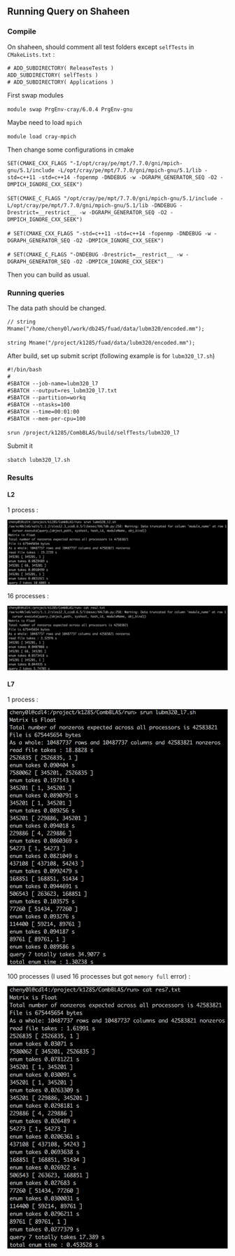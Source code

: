 ## Running Query on Shaheen

### Compile

On shaheen, should comment all test folders except `selfTests` in `CMakeLists.txt` :

```
# ADD_SUBDIRECTORY( ReleaseTests )
ADD_SUBDIRECTORY( selfTests )
# ADD_SUBDIRECTORY( Applications )
```

First swap modules

`module swap PrgEnv-cray/6.0.4 PrgEnv-gnu`

Maybe need to load `mpich`

`module load cray-mpich`

Then change some configurations in cmake

```
SET(CMAKE_CXX_FLAGS "-I/opt/cray/pe/mpt/7.7.0/gni/mpich-gnu/5.1/include -L/opt/cray/pe/mpt/7.7.0/gni/mpich-gnu/5.1/lib -std=c++11 -std=c++14 -fopenmp -DNDEBUG -w -DGRAPH_GENERATOR_SEQ -O2 -DMPICH_IGNORE_CXX_SEEK")

SET(CMAKE_C_FLAGS "/opt/cray/pe/mpt/7.7.0/gni/mpich-gnu/5.1/include -L/opt/cray/pe/mpt/7.7.0/gni/mpich-gnu/5.1/lib -DNDEBUG -Drestrict=__restrict__ -w -DGRAPH_GENERATOR_SEQ -O2 -DMPICH_IGNORE_CXX_SEEK")

# SET(CMAKE_CXX_FLAGS "-std=c++11 -std=c++14 -fopenmp -DNDEBUG -w -DGRAPH_GENERATOR_SEQ -O2 -DMPICH_IGNORE_CXX_SEEK")

# SET(CMAKE_C_FLAGS "-DNDEBUG -Drestrict=__restrict__ -w -DGRAPH_GENERATOR_SEQ -O2 -DMPICH_IGNORE_CXX_SEEK")
```

Then you can build as usual.

### Running queries

The data path should be changed.

```
// string Mname("/home/cheny0l/work/db245/fuad/data/lubm320/encoded.mm");

string Mname("/project/k1285/fuad/data/lubm320/encoded.mm");
```

After build, set up submit script (following example is for `lubm320_l7.sh`)

```
#!/bin/bash
#
#SBATCH --job-name=lubm320_l7
#SBATCH --output=res_lubm320_l7.txt
#SBATCH --partition=workq
#SBATCH --ntasks=100
#SBATCH --time=00:01:00
#SBATCH --mem-per-cpu=100

srun /project/k1285/CombBLAS/build/selfTests/lubm320_l7
```

Submit it

`sbatch lubm320_l7.sh`

### Results

#### L2

1 process :

![lubm320_l2_1](./imgs/shaheen-running/lubm320_l2_1.png)

16 processes :

![lubm320_l2_16](./imgs/shaheen-running/lubm320_l2_16.png)

#### L7

1 process :

![lubm320_l7_1](./imgs/shaheen-running/lubm320_l7_1.png)

100 processes (I used 16 processes but got `memory full` error) :

![lubm320_l7_100](./imgs/shaheen-running/lubm320_l7_100.png)
